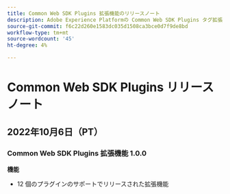 ```yaml
---
title: Common Web SDK Plugins 拡張機能のリリースノート
description: Adobe Experience Platformの Common Web SDK Plugins タグ拡張機能に関する最新のリリースノートです。
source-git-commit: f6c22d260e1583dc035d1508ca3bce0d7f9de8bd
workflow-type: tm+mt
source-wordcount: '45'
ht-degree: 4%

---
```


# Common Web SDK Plugins リリースノート

## 2022年10月6日（PT）

### Common Web SDK Plugins 拡張機能 1.0.0

**機能**

* 12 個のプラグインのサポートでリリースされた拡張機能

